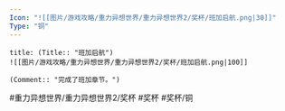 ```yaml
---
Icon: "![[图片/游戏攻略/重力异想世界/重力异想世界2/奖杯/班加启航.png|30]]"
Type: "铜"
---
```

```ad-common-bronze-trophy
title: (Title:: "班加启航")
![[图片/游戏攻略/重力异想世界/重力异想世界2/奖杯/班加启航.png|100]]

(Comment:: "完成了班加章节。")
```

#重力异想世界/重力异想世界2/奖杯 #奖杯 #奖杯/铜
